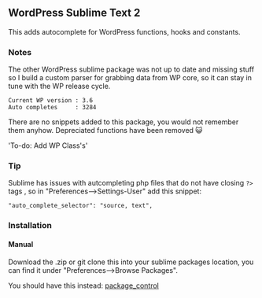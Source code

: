 ## WordPress Sublime Text 2

This adds autocomplete for WordPress functions, hooks and constants.

### Notes

The other WordPress sublime package was not up to date and missing stuff so I build a custom parser for grabbing data from WP core, so it can stay in tune with the WP release cycle.

    Current WP version : 3.6  
    Auto completes     : 3284

There are no snippets added to this package, you would not remember them anyhow. Depreciated functions have been removed :smiley_cat:  

'To-do: Add WP Class's' 

### Tip

Sublime has issues with autcompleting php files that do not have closing `?>` tags , so in "Preferences-->Settings-User" add this snippet:

    "auto_complete_selector": "source, text",

### Installation


#### Manual
  
Download the .zip or git clone this into your sublime packages location, you can find it under "Preferences-->Browse Packages".
   
You should have this instead: [package_control](http://wbond.net/sublime_packages/package_control)
